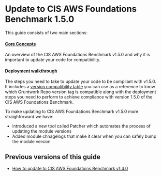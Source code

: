 # Update to CIS AWS Foundations Benchmark 1.5.0

This guide consists of two main sections:

<div className="dlist">

#### [Core Concepts](core-concepts.md)

An overview of the CIS AWS Foundations Benchmark v1.5.0 and why it is important to update your code for compatibility.

#### [Deployment walkthrough](deployment-walkthrough/step-1-check-your-live-infrastructure-is-cis-v1.4-compliant.md)

The steps you need to take to update your code to be compliant with v1.5.0. It includes a
[version compatibility table](deployment-walkthrough/step-2-update-references-to-the-gruntwork-infrastructure-as-code-library.md#compatibility-table) you can use as a reference to know which Gruntwork Repo version tag is compatible along with the deployment steps you need to perform to achieve compliance with version 1.5.0 of the CIS AWS Foundations Benchmark.

To make updating to CIS AWS Foundations Benchmark v1.5.0 more straighforward we have:
- Introduced a new tool called Patcher which automates the process of updating the module versions
- Added module chnagelogs that make it clear when you can safely bump the module version

</div>

## Previous versions of this guide

- [How to update to CIS AWS Foundations Benchmark v1.4.0](/guides/stay-up-to-date/cis/cis-1.4.0)


<!-- ##DOCS-SOURCER-START
{
  "sourcePlugin": "local-copier",
  "hash": "f9dd87f689d2e12712aeec69f7c41dfb"
}
##DOCS-SOURCER-END -->
